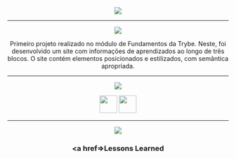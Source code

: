 <div align="center">

<img src="https://img.shields.io/static/v1?label=Projeto&message=Lessons Learned&color=orange&style=for-the-badge&logo=github"/>

---   

<img src="https://img.shields.io/static/v1?label=Objetivo&message=Contexto&color=blue&style=for-the-badge&logo=github"/>
<p>Primeiro projeto realizado no módulo de Fundamentos da Trybe. Neste, foi desenvolvido um site com informações de aprendizados ao longo de três blocos.
O site contém elementos posicionados e estilizados, com semântica apropriada.</p>


---   

<img src="https://img.shields.io/static/v1?label=Habilidades Aprendidas&message=Ferramentas e Tecnologias&color=red&style=for-the-badge&logo=github"/>
<p></p>
<img src="https://cdn.jsdelivr.net/gh/devicons/devicon/icons/html5/html5-original.svg" width="40" height="40"/> <img 
src="https://cdn.jsdelivr.net/gh/devicons/devicon/icons/css3/css3-original.svg" width="40" height="40"/> 

---   

<img src="https://img.shields.io/static/v1?label=Link&message=Lessons Learned&color=green&style=for-the-badge&logo=github"/>

### <b> <a href=>Lessons Learned</a> </b> <br>

</div>

<div align="center">
